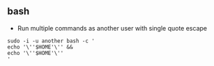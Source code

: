 ## bash
* Run multiple commands as another user with single quote escape
```
sudo -i -u another bash -c '
echo '\''$HOME'\'' &&
echo '\''$HOME'\''
'
```
